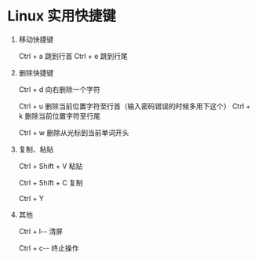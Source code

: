 # Linux 实用快捷键

1. 移动快捷键

   Ctrl + a     跳到行首
   Ctrl + e     跳到行尾

2. 删除快捷键

   Ctrl + d    向右删除一个字符

   Ctrl + u    删除当前位置字符至行首（输入密码错误的时候多用下这个）
   Ctrl + k    删除当前位置字符至行尾

   Ctrl + w   删除从光标到当前单词开头

3. 复制、粘贴

   Ctrl + Shift + V     粘贴

   Ctrl + Shift + C     复制

   Ctrl + Y   

4. 其他

   Ctrl + l-- 清屏

   Ctrl + c-- 终止操作